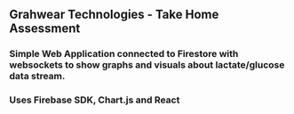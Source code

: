 ## Grahwear Technologies - Take Home Assessment

### Simple Web Application connected to Firestore with websockets to show graphs and visuals about lactate/glucose data stream.
### Uses Firebase SDK, Chart.js and React
